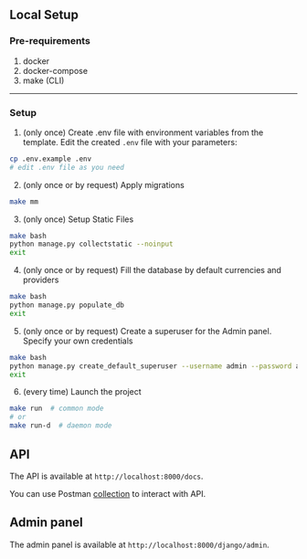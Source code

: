 ## Local Setup

### Pre-requirements

1. docker
2. docker-compose
3. make (CLI)

---

### Setup

1. (only once) Create .env file with environment variables from the template.
   Edit the created `.env` file with your parameters:

```bash
cp .env.example .env
# edit .env file as you need
```

2. (only once or by request) Apply migrations

```bash
make mm
```

3. (only once) Setup Static Files

```bash
make bash
python manage.py collectstatic --noinput
exit
```

4. (only once or by request) Fill the database by default currencies and providers

```bash
make bash
python manage.py populate_db
exit
```

5. (only once or by request) Create a superuser for the Admin panel. Specify your own credentials

```bash
make bash
python manage.py create_default_superuser --username admin --password admin123 --email admin@admin.com
exit
```

6. (every time) Launch the project

```bash
make run  # common mode
# or
make run-d  # daemon mode
```

## API

The API is available at `http://localhost:8000/docs`.

You can use Postman [collection](https://www.postman.com/joint-operations-administrator-42085091/workspace/myworkspace/collection/21366085-9f7e8a38-0d4a-4055-ba91-1aad5516908c?action=share&creator=21366085
) to interact with API.


## Admin panel
The admin panel is available at `http://localhost:8000/django/admin`.